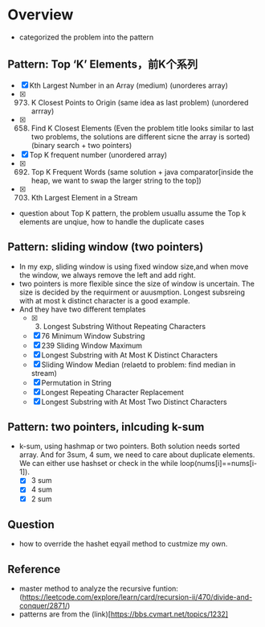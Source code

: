 # Overview
- categorized the problem  into the pattern
##  Pattern: Top ‘K’ Elements，前K个系列
- [x] Kth Largest Number in an Array (medium) (unorderes array)
- [x] 973. K Closest Points to Origin (same idea as last problem) (unordered arrray)
- [x] 658. Find K Closest Elements (Even the problem title looks similar to last two problems, the solutions are different sicne the array is sorted)(binary search + two pointers)
- [x] Top K frequent number (unordered array)
- [x] 692. Top K Frequent Words (same solution + java comparator[inside the heap, we want to swap the larger string to the top])
- [x] 703. Kth Largest Element in a Stream 

- question about Top K pattern, the problem usuallu assume the Top k elements are unqiue, how to handle the duplicate cases

## Pattern: sliding window (two pointers)
- In my exp, sliding window is using fixed window size,and when move the window, we always remove the left and add right.
- two pointers is more flexible since the size of window is uncertain. The size is decided by the requirment or auusmption. Longest subsreing with at most k distinct character is a good example.
- And they have two different templates
  - [x] 3. Longest Substring Without Repeating Characters
  - [x] 76 Minimum Window Substring 
  - [x] 239 Sliding Window Maximum    
  - [x] Longest Substring with At Most K Distinct Characters
  - [x] Sliding Window Median (relaetd to problem: find median in stream)
  - [x] Permutation in String
  - [x] Longest Repeating Character Replacement 
  - [x] Longest Substring with At Most Two Distinct Characters

## Pattern: two pointers, inlcuding k-sum
- k-sum, using hashmap or two pointers. Both solution needs sorted array. And for 3sum, 4 sum, we need to care about duplicate elements. We can either use hashset or check in the while loop(nums[i]==nums[i-1]).
  - [x] 3 sum
  - [x] 4 sum
  - [x] 2 sum
  
## Question
- how to override the hashet eqyail method to custmize my own.
## Reference
- master method to analyze the recursive funtion: (https://leetcode.com/explore/learn/card/recursion-ii/470/divide-and-conquer/2871/)
- patterns are from the (link)[https://bbs.cvmart.net/topics/1232]
